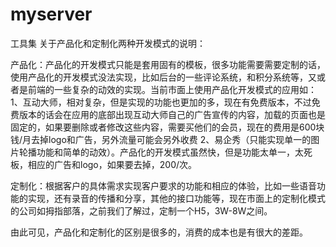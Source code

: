 # myserver
工具集
关于产品化和定制化两种开发模式的说明：

产品化：产品化的开发模式只能是套用固有的模板，很多功能需要需要定制的话，使用产品化的开发模式没法实现，比如后台的一些评论系统，和积分系统等，又或者是前端的一些复杂的动效的实现。当前市面上使用产品化开发模式的应用如：
1、互动大师，相对复杂，但是实现的功能也更加的多，现在有免费版本，不过免费版本的话会在应用的底部出现互动大师自己的广告宣传的内容，加载的页面也是固定的，如果要删除或者修改这些内容，需要买他们的会员，现在的费用是600块钱/月去掉logo和广告，另外流量可能会另外收费
2、易企秀（只能实现单一的图片轮播功能和简单的动效）。产品化的开发模式虽然快，但是功能太单一，太死板，相应的广告和logo，如果要去掉，200/次。

定制化：根据客户的具体需求实现客户要求的功能和相应的体验，比如一些语音功能的实现，还有录音的传播和分享，其他的接口功能等，现在市面上的定制化模式的公司如拇指部落，之前我们了解过，定制一个H5，3W-8W之间。

由此可见，产品化和定制化的区别是很多的，消费的成本也是有很大的差距。
